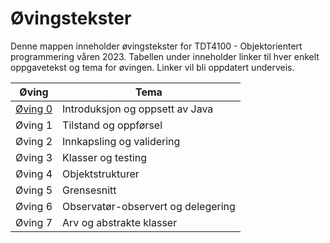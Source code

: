 # Øvingstekster

Denne mappen inneholder øvingstekster for TDT4100 - Objektorientert programmering våren 2023. Tabellen under inneholder linker til hver enkelt oppgavetekst og tema for øvingen. Linker vil bli oppdatert underveis.

| Øving                         | Tema                               |
| ----------------------------- | ---------------------------------- |
| [Øving 0](.\oving0\README.md) | Introduksjon og oppsett av Java    |
| Øving 1                       | Tilstand og oppførsel              |
| Øving 2                       | Innkapsling og validering          |
| Øving 3                       | Klasser og testing                 |
| Øving 4                       | Objektstrukturer                   |
| Øving 5                       | Grensesnitt                        |
| Øving 6                       | Observatør-observert og delegering |
| Øving 7                       | Arv og abstrakte klasser           |
